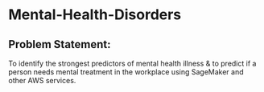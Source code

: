 # Mental-Health-Disorders
## Problem Statement:

To identify the strongest predictors of mental health illness & to predict if a person needs mental treatment in the workplace using SageMaker and other AWS services.

